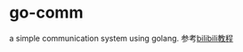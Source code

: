 # go-comm
a simple communication system using golang.
参考[bilibili教程](https://www.bilibili.com/video/BV1gf4y1r79E/?spm_id_from=333.1007.top_right_bar_window_default_collection.content.click&vd_source=1defd9ed1ee4eff2c76f1b5c93cbb581)
